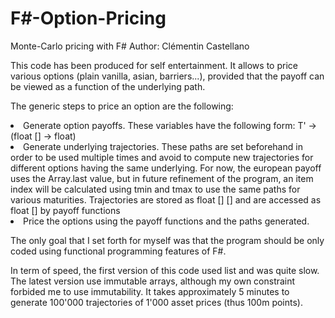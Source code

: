 # F#-Option-Pricing

Monte-Carlo pricing with F#
Author: Clémentin Castellano

This code has been produced for self entertainment. It allows to price various options (plain vanilla, asian, barriers...), provided that the payoff can be viewed as a function of the underlying path.

The generic steps to price an option are the following:
<li>Generate option payoffs. These variables have the following form: T' -> (float [] -> float)
<li>Generate underlying trajectories. These paths are set beforehand in order to be used multiple times and avoid to compute new trajectories for different options having the same underlying. For now, the european payoff uses the Array.last value, but in future refinement of the program, an item index will be calculated using tmin and tmax to use the same paths for various maturities. Trajectories are stored as float [] [] and are accessed as float [] by payoff functions
<li>Price the options using the payoff functions and the paths generated.

The only goal that I set forth for myself was that the program should be only coded using functional programming features of F#. 

In term of speed, the first version of this code used list<float> and was quite slow. The latest version use immutable arrays, although my own constraint forbided me to use immutability. It takes approximately 5 minutes to generate 100'000 trajectories of 1'000 asset prices (thus 100m points).
